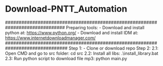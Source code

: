 # Download-PNTT_Automation
##############################################################################
Preparing tools:
    - Download and install python at: https://www.python.org/
    - Download and install IDM at: https://www.internetdownloadmanager.com/
###############################################################################
Step 1:
    - Clone or download repo
Step 2:
    2.1: Open CMD and go to src folder:
        cd src
    2.2: Install all libs:
        .\install_library.bat
    2.3: Run python script to download file mp3:
        python main.py